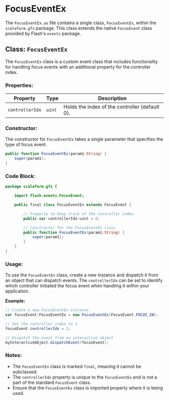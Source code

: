 ---
---
# FocusEventEx
The `FocusEventEx.as` file contains a single class, `FocusEventEx`, within the `scaleform.gfx` package.
This class extends the native `FocusEvent` class provided by Flash's `events` package.

## Class: `FocusEventEx`

The `FocusEventEx` class is a custom event class that includes functionality for handling focus events with an additional property for the controller index.

### **Properties:**

| Property        | Type   | Description                                    |
|-----------------|--------|------------------------------------------------|
| `controllerIdx` | `uint` | Holds the index of the controller (default 0). |

### **Constructor:**

The constructor for `FocusEventEx` takes a single parameter that specifies the type of focus event.

```actionscript
public function FocusEventEx(param1:String) {
    super(param1);
}
```

### **Code Block:**

```actionscript
package scaleform.gfx {

    import flash.events.FocusEvent;

    public final class FocusEventEx extends FocusEvent {

        // Property to keep track of the controller index
        public var controllerIdx:uint = 0;

        // Constructor for the FocusEventEx class
        public function FocusEventEx(param1:String) {
            super(param1);
        }
    }
}
```

### **Usage:**

To use the `FocusEventEx` class, create a new instance and dispatch it from an object that can dispatch events.
The `controllerIdx` can be set to identify which controller initiated the focus event when handling it within your application.

**Example:**

```actionscript
// Create a new FocusEventEx instance
var focusEvent:FocusEventEx = new FocusEventEx(FocusEvent.FOCUS_IN);

// Set the controller index to 1
focusEvent.controllerIdx = 1;

// Dispatch the event from an interactive object
myInteractiveObject.dispatchEvent(focusEvent);
```

### Notes:
- The `FocusEventEx` class is marked `final`, meaning it cannot be subclassed.
- The `controllerIdx` property is unique to the `FocusEventEx` and is not a part of the standard `FocusEvent` class.
- Ensure that the `FocusEventEx` class is imported properly where it is being used.
